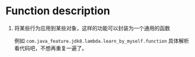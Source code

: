 # Function description

1. 将某些行为应用到某些对象，这样的功能可以封装为一个通用的函数
    
    例如 `com.java_feature.jdk8.lambda.learn_by_myself.function`
    具体解析看代码吧，不想再重复一遍了。
